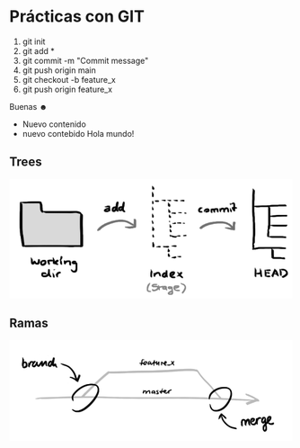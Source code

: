 # Prácticas con GIT

1) git init
2) git add *
3) git commit -m "Commit message"
4) git push origin main
5) git checkout -b feature_x
6) git push origin feature_x

Buenas ☻
+ Nuevo contenido
+ nuevo contebido
Hola mundo!

## Trees
![branches](trees.png)

## Ramas
![branches](branches.png)

